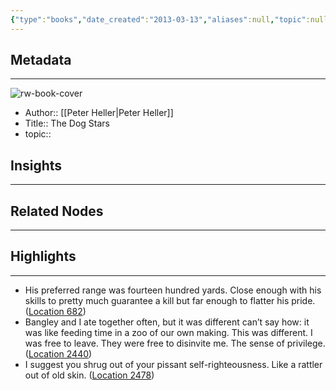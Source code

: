 ```yaml
---
{"type":"books","date_created":"2013-03-13","aliases":null,"topic":null,"url":null,"layout":null,"banner":null,"dg-publish":true,"tags":null,"permalink":"/300-biblio/100-books/the-dog-stars/","dgPassFrontmatter":true,"created":"2023-10-20T12:44:15.000-05:00","updated":"2023-10-20T12:44:15.000-05:00"}
---
```


## Metadata
---
![rw-book-cover](https://images-na.ssl-images-amazon.com/images/I/41gu1e0I18L._SL200_.jpg)
- Author:: [[Peter Heller\|Peter Heller]]
- Title:: The Dog Stars
- topic::  



## Insights
---
## Related Nodes
---

## Highlights 
---
- His preferred range was fourteen hundred yards. Close enough with his skills to pretty much guarantee a kill but far enough to flatter his pride. ([Location 682](https://readwise.io/to_kindle?action=open&asin=B007GZELF2&location=682))
- Bangley and I ate together often, but it was different can’t say how: it was like feeding time in a zoo of our own making. This was different. I was free to leave. They were free to disinvite me. The sense of privilege. ([Location 2440](https://readwise.io/to_kindle?action=open&asin=B007GZELF2&location=2440))
- I suggest you shrug out of your pissant self-righteousness. Like a rattler out of old skin. ([Location 2478](https://readwise.io/to_kindle?action=open&asin=B007GZELF2&location=2478))
